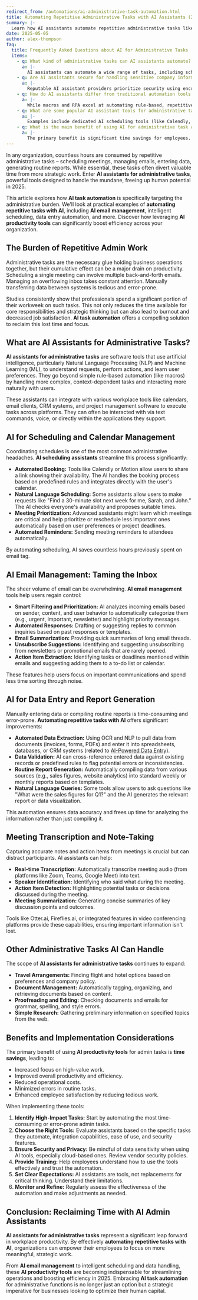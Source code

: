 ```yaml
---
redirect_from: /automations/ai-administrative-task-automation.html
title: Automating Repetitive Administrative Tasks with AI Assistants (2025)
summary: |-
  Learn how AI assistants automate repetitive administrative tasks like scheduling, email management, data entry, and report generation.
date: 2025-05-05
author: alex-thompson
faq:
  title: Frequently Asked Questions about AI for Administrative Tasks
  items:
    - q: What kind of administrative tasks can AI assistants automate?
      a: |-
        AI assistants can automate a wide range of tasks, including scheduling meetings, managing calendars, filtering and prioritizing emails, drafting standard responses, transcribing meeting notes, managing travel arrangements, basic data entry, generating simple reports, and reminding users of deadlines.
    - q: Are AI assistants secure for handling sensitive company information?
      a: |-
        Reputable AI assistant providers prioritize security using encryption, access controls, and compliance with data privacy regulations (like GDPR). However, it's crucial to review the security policies of any tool, configure settings appropriately, and ensure employees understand best practices for using AI with sensitive data.
    - q: How do AI assistants differ from traditional automation tools like macros or RPA?
      a: |-
        While macros and RPA excel at automating rule-based, repetitive tasks within specific applications, AI assistants often incorporate natural language processing and machine learning. This allows them to understand context, handle more varied requests, learn user preferences, and interact more flexibly across different platforms (email, calendar, chat).
    - q: What are some popular AI assistant tools for administrative tasks?
      a: |-
        Examples include dedicated AI scheduling tools (like Calendly, Motion), AI features within productivity suites (like Microsoft Copilot for Microsoft 365, Google Workspace Duet AI), specialized email management tools, and broader AI assistants that integrate various functions. No-code platforms like Zapier can also be used to build custom AI admin workflows.
    - q: What is the main benefit of using AI for administrative task automation?
      a: |-
        The primary benefit is significant time savings for employees. By offloading routine, time-consuming administrative tasks to AI, professionals can free up their schedules to focus on more strategic, complex, and high-value work that requires human judgment and creativity, ultimately boosting overall productivity and job satisfaction.
---
```

In any organization, countless hours are consumed by repetitive administrative tasks – scheduling meetings, managing emails, entering data, generating routine reports. While essential, these tasks often divert valuable time from more strategic work. Enter **AI assistants for administrative tasks**, powerful tools designed to handle the mundane, freeing up human potential in 2025.

This article explores how **AI task automation** is specifically targeting the administrative burden. We'll look at practical examples of **automating repetitive tasks with AI**, including **AI email management**, intelligent scheduling, data entry automation, and more. Discover how leveraging **AI productivity tools** can significantly boost efficiency across your organization.

## The Burden of Repetitive Admin Work

Administrative tasks are the necessary glue holding business operations together, but their cumulative effect can be a major drain on productivity. Scheduling a single meeting can involve multiple back-and-forth emails. Managing an overflowing inbox takes constant attention. Manually transferring data between systems is tedious and error-prone.

Studies consistently show that professionals spend a significant portion of their workweek on such tasks. This not only reduces the time available for core responsibilities and strategic thinking but can also lead to burnout and decreased job satisfaction. **AI task automation** offers a compelling solution to reclaim this lost time and focus.

## What are AI Assistants for Administrative Tasks?

**AI assistants for administrative tasks** are software tools that use artificial intelligence, particularly Natural Language Processing (NLP) and Machine Learning (ML), to understand requests, perform actions, and learn user preferences. They go beyond simple rule-based automation (like macros) by handling more complex, context-dependent tasks and interacting more naturally with users.

These assistants can integrate with various workplace tools like calendars, email clients, CRM systems, and project management software to execute tasks across platforms. They can often be interacted with via text commands, voice, or directly within the applications they support.

## AI for Scheduling and Calendar Management

Coordinating schedules is one of the most common administrative headaches. **AI scheduling assistants** streamline this process significantly:

*   **Automated Booking:** Tools like Calendly or Motion allow users to share a link showing their availability. The AI handles the booking process based on predefined rules and integrates directly with the user's calendar.
*   **Natural Language Scheduling:** Some assistants allow users to make requests like "Find a 30-minute slot next week for me, Sarah, and John." The AI checks everyone's availability and proposes suitable times.
*   **Meeting Prioritization:** Advanced assistants might learn which meetings are critical and help prioritize or reschedule less important ones automatically based on user preferences or project deadlines.
*   **Automated Reminders:** Sending meeting reminders to attendees automatically.

By automating scheduling, AI saves countless hours previously spent on email tag.

## AI Email Management: Taming the Inbox

The sheer volume of email can be overwhelming. **AI email management** tools help users regain control:

*   **Smart Filtering and Prioritization:** AI analyzes incoming emails based on sender, content, and user behavior to automatically categorize them (e.g., urgent, important, newsletter) and highlight priority messages.
*   **Automated Responses:** Drafting or suggesting replies to common inquiries based on past responses or templates.
*   **Email Summarization:** Providing quick summaries of long email threads.
*   **Unsubscribe Suggestions:** Identifying and suggesting unsubscribing from newsletters or promotional emails that are rarely opened.
*   **Action Item Extraction:** Identifying tasks or deadlines mentioned within emails and suggesting adding them to a to-do list or calendar.

These features help users focus on important communications and spend less time sorting through noise.

## AI for Data Entry and Report Generation

Manually entering data or compiling routine reports is time-consuming and error-prone. **Automating repetitive tasks with AI** offers significant improvements:

*   **Automated Data Extraction:** Using OCR and NLP to pull data from documents (invoices, forms, PDFs) and enter it into spreadsheets, databases, or CRM systems (related to [AI-Powered Data Entry](ai-powered-data-entry-and-processing-automation-explained_en/)).
*   **Data Validation:** AI can cross-reference entered data against existing records or predefined rules to flag potential errors or inconsistencies.
*   **Routine Report Generation:** Automatically compiling data from various sources (e.g., sales figures, website analytics) into standard weekly or monthly reports based on templates.
*   **Natural Language Queries:** Some tools allow users to ask questions like "What were the sales figures for Q1?" and the AI generates the relevant report or data visualization.

This automation ensures data accuracy and frees up time for analyzing the information rather than just compiling it.

## Meeting Transcription and Note-Taking

Capturing accurate notes and action items from meetings is crucial but can distract participants. AI assistants can help:

*   **Real-time Transcription:** Automatically transcribe meeting audio (from platforms like Zoom, Teams, Google Meet) into text.
*   **Speaker Identification:** Identifying who said what during the meeting.
*   **Action Item Detection:** Highlighting potential tasks or decisions discussed during the meeting.
*   **Meeting Summarization:** Generating concise summaries of key discussion points and outcomes.

Tools like Otter.ai, Fireflies.ai, or integrated features in video conferencing platforms provide these capabilities, ensuring important information isn't lost.

## Other Administrative Tasks AI Can Handle

The scope of **AI assistants for administrative tasks** continues to expand:

*   **Travel Arrangements:** Finding flight and hotel options based on preferences and company policy.
*   **Document Management:** Automatically tagging, organizing, and retrieving documents based on content.
*   **Proofreading and Editing:** Checking documents and emails for grammar, spelling, and style errors.
*   **Simple Research:** Gathering preliminary information on specified topics from the web.

## Benefits and Implementation Considerations

The primary benefit of using **AI productivity tools** for admin tasks is **time savings**, leading to:

*   Increased focus on high-value work.
*   Improved overall productivity and efficiency.
*   Reduced operational costs.
*   Minimized errors in routine tasks.
*   Enhanced employee satisfaction by reducing tedious work.

When implementing these tools:

1.  **Identify High-Impact Tasks:** Start by automating the most time-consuming or error-prone admin tasks.
2.  **Choose the Right Tools:** Evaluate assistants based on the specific tasks they automate, integration capabilities, ease of use, and security features.
3.  **Ensure Security and Privacy:** Be mindful of data sensitivity when using AI tools, especially cloud-based ones. Review vendor security policies.
4.  **Provide Training:** Help employees understand how to use the tools effectively and trust the automation.
5.  **Set Clear Expectations:** AI assistants are tools, not replacements for critical thinking. Understand their limitations.
6.  **Monitor and Refine:** Regularly assess the effectiveness of the automation and make adjustments as needed.

## Conclusion: Reclaiming Time with AI Admin Assistants

**AI assistants for administrative tasks** represent a significant leap forward in workplace productivity. By effectively **automating repetitive tasks with AI**, organizations can empower their employees to focus on more meaningful, strategic work.

From **AI email management** to intelligent scheduling and data handling, these **AI productivity tools** are becoming indispensable for streamlining operations and boosting efficiency in 2025. Embracing **AI task automation** for administrative functions is no longer just an option but a strategic imperative for businesses looking to optimize their human capital.